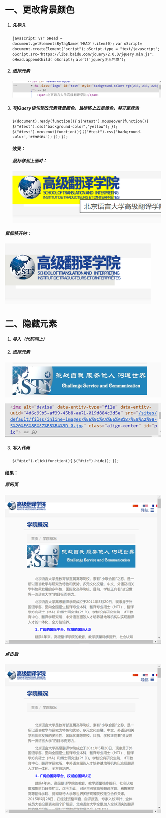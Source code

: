 # 一、更改背景颜色

1. ##### 先导入

   `javascript:` 
   `var oHead = document.getElementsByTagName('HEAD').item(0);` 
   `var oScript= document.createElement("script");` 
   `oScript.type = "text/javascript";` 
   `oScript.src="https://libs.baidu.com/jquery/2.0.0/jquery.min.js";`
   `oHead.appendChild( oScript);`
   `alert('jquery注入完成');`

2. ##### 选择元素

   ![1](https://github.com/Yxy0626/DATABASE2/blob/main/%E7%AC%AC%E4%B8%80%E5%91%A8/%E8%AF%BE%E5%A0%82%E4%BD%9C%E4%B8%9A/1.png)

3. ##### 写jQuery语句修改元素背景颜色，鼠标移上去是黄色，移开是灰色

   `$(document).ready(function(){`
     `$("#test").mouseover(function(){`
       `$("#test").css("background-color","yellow");`
     `});`
     `$("#test").mouseout(function(){`
       `$("#test").css("background-color","#E9E9E4");`
     `});`
   `});`

   #### 效果：

   ##### 鼠标移到上面时：

   ![3](https://github.com/Yxy0626/DATABASE2/blob/main/%E7%AC%AC%E4%B8%80%E5%91%A8/%E8%AF%BE%E5%A0%82%E4%BD%9C%E4%B8%9A/3.png)

##### 鼠标移开时：

![2](https://github.com/Yxy0626/DATABASE2/blob/main/%E7%AC%AC%E4%B8%80%E5%91%A8/%E8%AF%BE%E5%A0%82%E4%BD%9C%E4%B8%9A/2.png)

# 二、隐藏元素

1. ##### 导入（代码同上）

2. ##### 选择元素

![4](https://github.com/Yxy0626/DATABASE2/blob/main/%E7%AC%AC%E4%B8%80%E5%91%A8/%E8%AF%BE%E5%A0%82%E4%BD%9C%E4%B8%9A/4.png)

![5](https://github.com/Yxy0626/DATABASE2/blob/main/%E7%AC%AC%E4%B8%80%E5%91%A8/%E8%AF%BE%E5%A0%82%E4%BD%9C%E4%B8%9A/5.png)

3. ##### 写入代码

   `$("#pic").click(function(){`
     `$("#pic").hide();`
   `});`

#### 结果：

##### 原网页

![7](https://github.com/Yxy0626/DATABASE2/blob/main/%E7%AC%AC%E4%B8%80%E5%91%A8/%E8%AF%BE%E5%A0%82%E4%BD%9C%E4%B8%9A/7.png)

##### 点击后

![8](https://github.com/Yxy0626/DATABASE2/blob/main/%E7%AC%AC%E4%B8%80%E5%91%A8/%E8%AF%BE%E5%A0%82%E4%BD%9C%E4%B8%9A/8.png)
